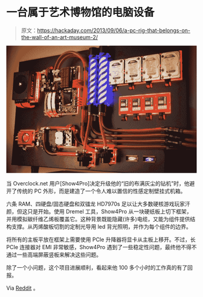 # 一台属于艺术博物馆的电脑设备

> 原文：<https://hackaday.com/2013/09/06/a-pc-rig-that-belongs-on-the-wall-of-an-art-museum-2/>

![](img/4bd2e2c5c76e71540c78e8198e0108a8.png)

当 Overclock.net 用户[Show4Pro]决定升级他的“旧的布满灰尘的钻机”时，他避开了传统的 PC 外形，而是建造了一个令人难以置信的性感定制壁挂式机箱。

六条 RAM、四硬盘/固态硬盘和双镭龙 HD7970s 足以让大多数硬核游戏玩家汗颜，但这只是开始。使用 Dremel 工具，Show4Pro 从一块硬纸板上切下框架，并用模拟碳纤维乙烯板覆盖它。这种背景既能隐藏(许多)电缆，又能为组件提供结构支撑。从丙烯酸板切割的定制光导用 led 背光照明，并作为每个组件的边界。

将所有的主板平放在框架上需要使用 PCIe 升降器将显卡从主板上移开。不过，长 PCIe 连接器对 EMI 非常敏感，Show4Pro 遇到了一些稳定性问题，最终他不得不通过一些高端屏蔽竖板来解决这些问题。

除了一个小问题，这个项目进展顺利，看起来他 100 多个小时的工作真的有了回报。

Via [Reddit](http://www.reddit.com/r/battlestations/comments/1lsu2g/i_present_you_my_watercooled_wall_mounted_rig/) 。